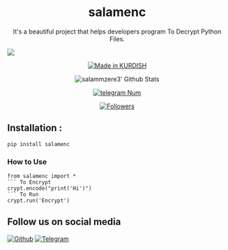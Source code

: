 <h1 align="center">salamenc</h1>
<p align="center">It's a beautiful project that helps developers program To Decrypt Python Files. </p>

![](https://img.shields.io/badge/SALAM-HUNTER-orange?style=for-the-badge&logo=python.svg) 
<p align="center">
<a href="#"><img title="Made in KURDISH" src="https://img.shields.io/badge/MADE%20IN-KURDISH-red.svg?style=for-the-badge&logo=github"></a>

</p>
<p align="center">
<img alt="salammzere3' Github Stats" src="https://github-readme-stats.vercel.app/api?username=salammzere3&show_icons=true&include_all_commits=true&hide_border=true" />

</p>
<p align="center">
<a href="#"><img title="telegram Num" src="https://img.shields.io/badge/telegram%20Num-Salam Hunter-red.svg?style=for-the-badge&logo=telegram"></a>
</p>
<p align="center">
<a href="https://github.com/salammzere3/followers"><img title="Followers" src="https://img.shields.io/github/followers/salammzere3?color=blue&style=flat-square"></a>
</p>

## Installation :
```
pip install salamenc 
```
### How to Use

``` To Import
from salamenc import * 
``` To Encrypt 
crypt.encode("print('Hi')")
``` To Run
crypt.run('Encrypt')
```

## Follow us on social media
[![Github](https://img.shields.io/badge/Github-salammzere3-orange?style=for-the-badge&logo=github)](https://github.com/salammzere3/)
[![Telegram](https://img.shields.io/badge/Telegram-@T5B55-orange?style=for-the-badge&logo=Telegram)](https://t.me/T5B55)